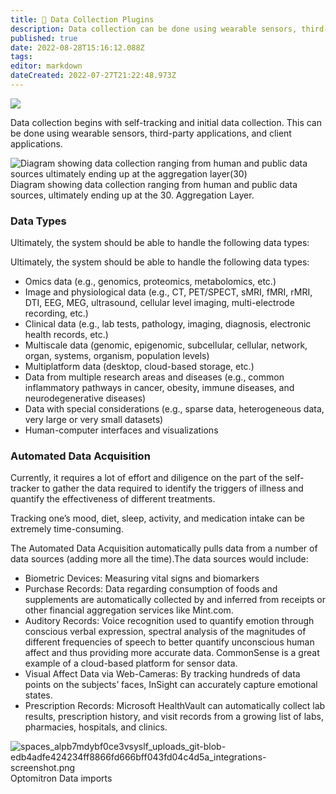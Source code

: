 ```yaml
---
title: 📲 Data Collection Plugins
description: Data collection can be done using wearable sensors, third-party applications, and client applications.
published: true
date: 2022-08-28T15:16:12.088Z
tags: 
editor: markdown
dateCreated: 2022-07-27T21:22:48.973Z
---
```


![](https://static.crowdsourcingcures.org/img/data-collection-plugins.PNG)

Data collection begins with self-tracking and initial data collection. This can be done using wearable sensors, third-party applications, and client applications.

![Diagram showing data collection ranging from human and public data
sources ultimately ending up at the aggregation layer(30)](https://static.crowdsourcingcures.org/img/data-collection-flow-chart.png)
Diagram showing data collection ranging from human and public data sources, ultimately ending up at the 30. Aggregation Layer.

### Data Types

Ultimately, the system should be able to handle the following data types:

Ultimately, the system should be able to handle the following data types:
- Omics data (e.g., genomics, proteomics, metabolomics, etc.)
- Image and physiological data (e.g., CT, PET/SPECT, sMRI, fMRI, rMRI, DTI, EEG, MEG, ultrasound, cellular level imaging, multi-electrode recording, etc.)
- Clinical data (e.g., lab tests, pathology, imaging, diagnosis, electronic health records, etc.)
- Multiscale data (genomic, epigenomic, subcellular, cellular, network, organ, systems, organism, population levels)
- Multiplatform data (desktop, cloud-based storage, etc.)
- Data from multiple research areas and diseases (e.g., common inflammatory pathways in cancer, obesity, immune diseases, and neurodegenerative diseases)
- Data with special considerations (e.g., sparse data, heterogeneous data, very large or very small datasets)
- Human-computer interfaces and visualizations

### Automated Data Acquisition

Currently, it requires a lot of effort and diligence on the part of the self-tracker to gather the data required to identify the triggers of illness and quantify the effectiveness of different treatments. 

Tracking one’s mood, diet, sleep, activity, and medication intake can be extremely time-consuming. 

The Automated Data Acquisition automatically pulls data from a number of data sources (adding more all the time).The data sources would include:

- Biometric Devices: Measuring vital signs and biomarkers
- Purchase Records: Data regarding consumption of foods and supplements are automatically collected by and inferred from receipts or other financial aggregation services like Mint.com.
- Auditory Records: Voice recognition used to quantify emotion through conscious verbal expression, spectral analysis of the magnitudes of different frequencies of speech to better quantify unconscious human affect and thus providing more accurate data. CommonSense is a great example of a cloud-based platform for sensor data.
- Visual Affect Data via Web-Cameras: By tracking hundreds of data points on the subjects’ faces, InSight can accurately capture emotional states.
- Prescription Records: Microsoft HealthVault can automatically collect lab results, prescription history, and visit records from a growing list of labs, pharmacies, hospitals, and clinics.

![spaces_alpb7mdybf0ce3vsyslf_uploads_git-blob-edb4adfe424234ff8866fd666bff043fd04c4d5a_integrations-screenshot.png](https://static.crowdsourcingcures.org/img/spaces_alpb7mdybf0ce3vsyslf_uploads_git-blob-edb4adfe424234ff8866fd666bff043fd04c4d5a_integrations-screenshot.png)
Optomitron Data imports
